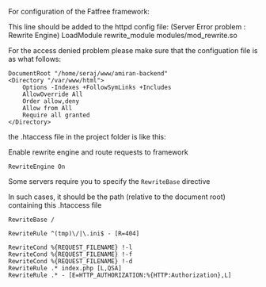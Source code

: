 For configuration of the Fatfree framework:

This line should be added to the httpd config file: (Server Error problem : Rewrite Engine)
LoadModule rewrite_module modules/mod_rewrite.so

For the access denied problem please make sure that the configuation file is as what follows:

```
DocumentRoot "/home/seraj/www/amiran-backend"
<Directory "/var/www/html">
    Options -Indexes +FollowSymLinks +Includes
    AllowOverride All
    Order allow,deny
    Allow from All
    Require all granted
</Directory>
```

the .htaccess file in the project folder is like this:

Enable rewrite engine and route requests to framework

```
RewriteEngine On
```

Some servers require you to specify the `RewriteBase` directive

In such cases, it should be the path (relative to the document root)
containing this .htaccess file
```
RewriteBase /

RewriteRule ^(tmp)\/|\.ini$ - [R=404]

RewriteCond %{REQUEST_FILENAME} !-l
RewriteCond %{REQUEST_FILENAME} !-f
RewriteCond %{REQUEST_FILENAME} !-d
RewriteRule .* index.php [L,QSA]
RewriteRule .* - [E=HTTP_AUTHORIZATION:%{HTTP:Authorization},L]
```